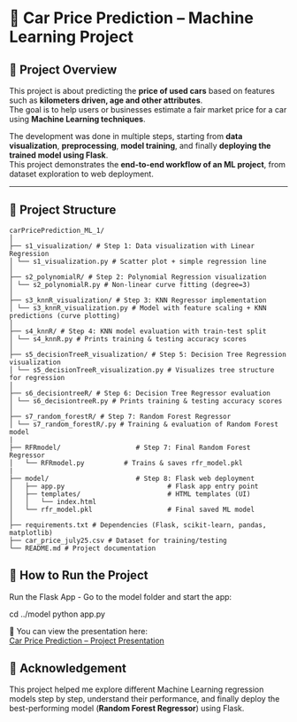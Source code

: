 # 🚗 Car Price Prediction – Machine Learning Project  

## 📖 Project Overview  
This project is about predicting the **price of used cars** based on features such as **kilometers driven, age and other attributes**.  
The goal is to help users or businesses estimate a fair market price for a car using **Machine Learning techniques**.  

The development was done in multiple steps, starting from **data visualization**, **preprocessing**, **model training**, and finally **deploying the trained model using Flask**.  
This project demonstrates the **end-to-end workflow of an ML project**, from dataset exploration to web deployment.  

---

## 📂 Project Structure 

```
carPricePrediction_ML_1/
│
├── s1_visualization/ # Step 1: Data visualization with Linear Regression
│ └── s1_visualization.py # Scatter plot + simple regression line
│
├── s2_polynomialR/ # Step 2: Polynomial Regression visualization
│ └── s2_polynomialR.py # Non-linear curve fitting (degree=3)
│
├── s3_knnR_visualization/ # Step 3: KNN Regressor implementation
│ └── s3_knnR_visualization.py # Model with feature scaling + KNN predictions (curve plotting)
│
├── s4_knnR/ # Step 4: KNN model evaluation with train-test split
│ └── s4_knnR.py # Prints training & testing accuracy scores
│
├── s5_decisionTreeR_visualization/ # Step 5: Decision Tree Regression visualization
│ └── s5_decisionTreeR_visualization.py # Visualizes tree structure for regression
│
├── s6_decisiontreeR/ # Step 6: Decision Tree Regressor evaluation
│ └── s6_decisiontreeR.py # Prints training & testing accuracy scores
│
├── s7_random_forestR/ # Step 7: Random Forest Regressor
│ └── s7_random_forestR/.py # Training & evaluation of Random Forest model
|
├── RFRmodel/                   # Step 7: Final Random Forest Regressor
│   └── RFRmodel.py          # Trains & saves rfr_model.pkl
|
├── model/                      # Step 8: Flask web deployment
│   ├── app.py                          # Flask app entry point
│   ├── templates/                      # HTML templates (UI)
│   │   └── index.html
│   └── rfr_model.pkl                   # Final saved ML model
│
├── requirements.txt # Dependencies (Flask, scikit-learn, pandas, matplotlib)
├── car_price_july25.csv # Dataset for training/testing
└── README.md # Project documentation
```

## 🚀 How to Run the Project
Run the Flask App - Go to the model folder and start the app:

cd ../model
python app.py

📂 You can view the presentation here:  
[Car Price Prediction – Project Presentation](./ML_Task1.pptx)

## 🙌 Acknowledgement  

This project helped me explore different Machine Learning regression models step by step, understand their performance, and finally deploy the best-performing model (**Random Forest Regressor**) using Flask.
